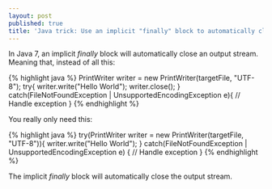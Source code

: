 ```yaml
---
layout: post
published: true
title: 'Java trick: Use an implicit "finally" block to automatically close a stream'
---
```

In Java 7, an implicit _finally_ block will automatically close an output stream. Meaning that, instead of all this:

{% highlight java %}
PrintWriter writer = new PrintWriter(targetFile, "UTF-8");
try{
    writer.write("Hello World");
    writer.close();
} catch(FileNotFoundException | UnsupportedEncodingException e){
    // Handle exception
}
{% endhighlight %}

You really only need this:

{% highlight java %}
try(PrintWriter writer = new PrintWriter(targetFile, "UTF-8")){
    writer.write("Hello World");
} catch(FileNotFoundException | UnsupportedEncodingException e) { 
    // Handle exception 
}
{% endhighlight %}

The implicit _finally_ block will automatically close the output stream.
